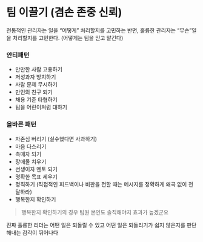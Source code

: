 # 팀 이끌기 (겸손 존중 신뢰)

전통적인 관리자는 일을 “어떻게” 처리할지를 고민하는 반면, 훌륭한 관리자는 “무슨”일을 처리할지를 고민한다. (어떻게는 팀을 믿고 맡긴다)

### 안티패턴

- 만만한 사람 고용하기
- 저성과자 방치하기
- 사람 문제 무시하기
- 만인의 친구 되기
- 채용 기준 타협하기
- 팀을 어린이처럼 대하기

### 올바른 패턴

- 자존심 버리기 (실수했다면 사과하기)
- 마음 다스리기
- 촉매자 되기
- 장애물 치우기
- 선생이자 멘토 되기
- 명확한 목표 세우기
- 정직하기 (직접적인 피드백이나 비판을 전할 때는 메시지를 정확하게 왜곡 없이 전달하라)
- 행복한지 확인하기

> 행복한지 확인하기의 경우 팀원 본인도 솔직해야지 효과가 높겠군요

진짜 훌륭한 리더는 어떤 일은 되돌릴 수 있고 어떤 일은 되돌리기가 쉽지 않은지를 판단해내는 감각이 뛰어나다
